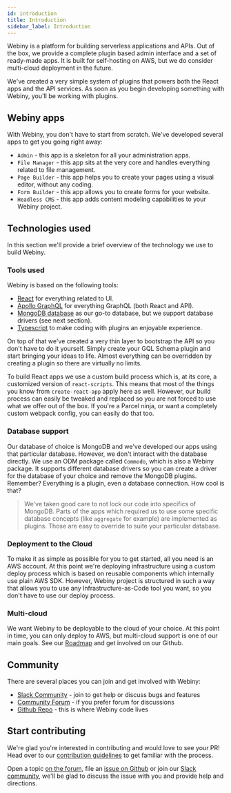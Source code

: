 ```yaml
---
id: introduction
title: Introduction
sidebar_label: Introduction
---
```


Webiny is a platform for building serverless applications and APIs. Out of the box, we provide a complete plugin based admin interface and a set of ready-made apps. It is built for self-hosting on AWS, but we do consider multi-cloud deployment in the future.

We've created a very simple system of plugins that powers both the React apps and the API services. As soon as you begin developing something with Webiny, you'll be working with plugins.

## Webiny apps

With Webiny, you don't have to start from scratch. We've developed several apps to get you going right away:

- `Admin` - this app is a skeleton for all your administration apps.
- `File Manager` - this app sits at the very core and handles everything related to file management.
- `Page Builder` - this app helps you to create your pages using a visual editor, without any coding.
- `Form Builder` - this app allows you to create forms for your website.
- `Headless CMS` - this app adds content modeling capabilities to your Webiny project.

## Technologies used

In this section we'll provide a brief overview of the technology we use to build Webiny.

### Tools used

Webiny is based on the following tools:

- [React](https://reactjs.org/) for everything related to UI.
- [Apollo GraphQL](https://www.apollographql.com/) for everything GraphQL (both React and API).
- [MongoDB database](https://www.mongodb.com/) as our go-to database, but we support database drivers (see next section).
- [Typescript](https://www.typescriptlang.org/) to make coding with plugins an enjoyable experience.

On top of that we've created a very thin layer to bootstrap the API so you don't have to do it yourself. Simply create your GQL Schema plugin and start bringing your ideas to life. Almost everything can be overridden by creating a plugin so there are virtually no limits.

To build React apps we use a custom build process which is, at its core, a customized version of `react-scripts`. This means that most of the things you know from `create-react-app` apply here as well. However, our build process can easily be tweaked and replaced so you are not forced to use what we offer out of the box. If you're a Parcel ninja, or want a completely custom webpack config, you can easily do that too.

### Database support

Our database of choice is MongoDB and we've developed our apps using that particular database. However, we don't interact with the database directly. We use an ODM package called `Commodo`, which is also a Webiny package. It supports different database drivers so you can create a driver for the database of your choice and remove the MongoDB plugins. Remember? Everything is a plugin, even a database connection. How cool is that?

> We've taken good care to not lock our code into specifics of MongoDB. Parts of the apps which required us to use some specific database concepts (like `aggregate` for example) are implemented as plugins. Those are easy to override to suite your particular database.

### Deployment to the Cloud

To make it as simple as possible for you to get started, all you need is an AWS account. At this point we're deploying infrastructure using a custom deploy process which is based on reusable components which internally use plain AWS SDK. However, Webiny project is structured in such a way that allows you to use any Infrastructure-as-Code tool you want, so you don't have to use our deploy process.

### Multi-cloud

We want Webiny to be deployable to the cloud of your choice. At this point in time, you can only deploy to AWS, but multi-cloud support is one of our main goals. See our [Roadmap](https://github.com/webiny/webiny-js/projects/7) and get involved on our Github.

## Community

There are several places you can join and get involved with Webiny:

- [Slack Community](https://www.webiny.com/slack) - join to get help or discuss bugs and features
- [Community Forum](https://community.webiny.com/) - if you prefer forum for discussions
- [Github Repo](https://github.com/webiny/webiny-js) - this is where Webiny code lives

## Start contributing

We're glad you're interested in contributing and would love to see your PR! Head over to our [contribution guidelines](https://github.com/webiny/webiny-js/blob/master/docs/CONTRIBUTING.md) to get familiar with the process.

Open a topic [on the forum](https://community.webiny.com/), file an [issue on Github](https://github.com/webiny/webiny-js/issues) or join our [Slack community](https://www.webiny.com/slack), we'll be glad to discuss the issue with you and provide help and directions.
